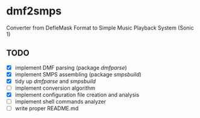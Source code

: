 # dmf2smps

Converter from DefleMask Format to Simple Music Playback System (Sonic 1)

## TODO
- [x] implement DMF parsing (package *dmfparse*)
- [x] implement SMPS assembling (package *smpsbuild*)
- [x] tidy up *dmfparse* and *smpsbuild*
- [ ] implement conversion algorithm
- [x] implement configuration file creation and analysis
- [ ] implement shell commands analyzer
- [ ] write proper README.md